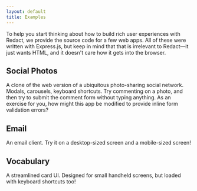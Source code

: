 ```yaml
---
layout: default
title: Examples
---
```

To help you start thinking about how to build rich user experiences with Redact, we provide the source code for a few web apps. All of these were written with Express.js, but keep in mind that that is irrelevant to Redact—it just wants HTML, and it doesn't care how it gets into the browser.

## Social Photos

A clone of the web version of a ubiquitous photo-sharing social network. Modals, carousels, keyboard shortcuts. Try commenting on a photo, and then try to submit the comment form without typing anything. As an exercise for you, how might this app be modified to provide inline form validation errors?

## Email

An email client. Try it on a desktop-sized screen and a mobile-sized screen!

## Vocabulary

A streamlined card UI. Designed for small handheld screens, but loaded with keyboard shortcuts too!
